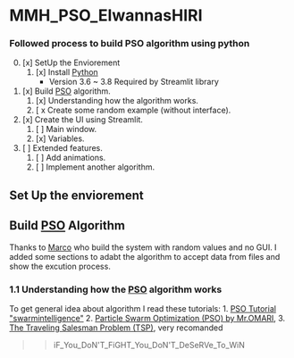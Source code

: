 # MMH_PSO_ElwannasHIRI
### Followed process to build PSO algorithm using python
0. [x] SetUp the Enviorement
      1. [x] Install [Python](https://www.python.org/downloads/)   
            * Version 3.6 ~ 3.8  Required by Streamlit library
      <!-- 2. [x] Install [Streamlit](https://www.streamlit.io/)
            * Follow the[intsructions](https://docs.streamlit.io/en/stable/) to install [Streamlit](https://www.streamlit.io/).
            * [Documentation](https://docs.streamlit.io/en/stable/getting_started.html) 
      3. [x] For this project I am using Matplotlib       -->
1. [x] Build [PSO](https://en.wikipedia.org/wiki/Particle_swarm_optimization) algorithm.
      1. [x] Understanding how the algorithm works.
      2. [ x Create some random example (without interface).
2. [x] Create the UI using Streamlit.
      1. [ ]  Main window.
      2. [x]  Variables.
3. [ ] Extended features.
      1. [ ] Add animations.
      2. [ ] Implement another algorithm. 


## Set Up the enviorement


## Build  [PSO](https://en.wikipedia.org/wiki/Particle_swarm_optimization) Algorithm
Thanks to [Marco](https://github.com/marcoscastro/tsp_pso) who build the system with random values and no GUI. I added some sections to adabt the algorithm to accept data from files and show the excution process.

### 1.1 Understanding how the  [PSO](https://en.wikipedia.org/wiki/Particle_swarm_optimization) algorithm works 
To get general idea about  algorithm I read these tutorials:
      1. [PSO Tutorial "swarmintelligence"](http://www.swarmintelligence.org/tutorials.php) 
      2. [Particle Swarm Optimization (PSO) by Mr.OMARI](https://drive.google.com/file/d/1obsX6IpaoL9sw-yi2Sr2XAq43MkkPEWx/view), 
      3. [The Traveling Salesman Problem (TSP)](https://www2.seas.gwu.edu/~simhaweb/champalg/tsp/tsp.html), very recomanded






>> iF_You_DoN'T_FiGHT_You_DoN'T_DeSeRVe_To_WiN
